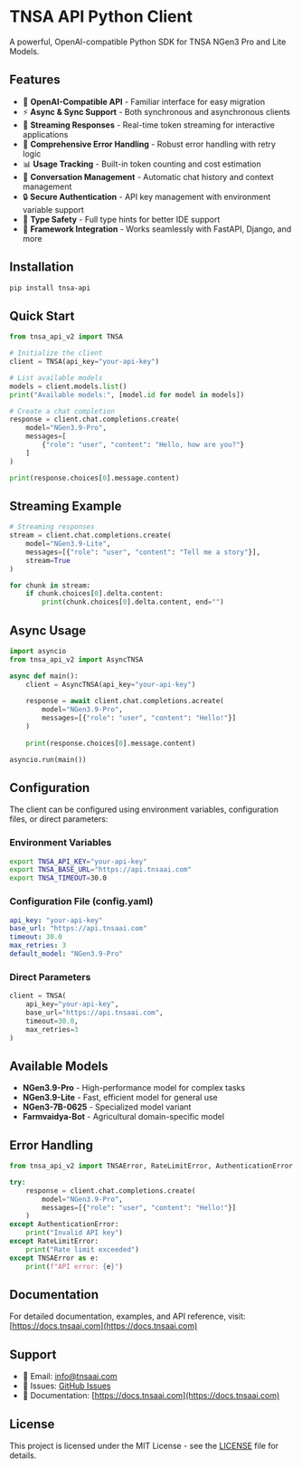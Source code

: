 # TNSA API Python Client

A powerful, OpenAI-compatible Python SDK for TNSA NGen3 Pro and Lite Models.

## Features

- 🚀 **OpenAI-Compatible API** - Familiar interface for easy migration
- ⚡ **Async & Sync Support** - Both synchronous and asynchronous clients
- 🌊 **Streaming Responses** - Real-time token streaming for interactive applications
- 🔧 **Comprehensive Error Handling** - Robust error handling with retry logic
- 📊 **Usage Tracking** - Built-in token counting and cost estimation
- 💬 **Conversation Management** - Automatic chat history and context management
- 🔒 **Secure Authentication** - API key management with environment variable support
- 📝 **Type Safety** - Full type hints for better IDE support
- 🎯 **Framework Integration** - Works seamlessly with FastAPI, Django, and more

## Installation

```bash
pip install tnsa-api
```

## Quick Start

```python
from tnsa_api_v2 import TNSA

# Initialize the client
client = TNSA(api_key="your-api-key")

# List available models
models = client.models.list()
print("Available models:", [model.id for model in models])

# Create a chat completion
response = client.chat.completions.create(
    model="NGen3.9-Pro",
    messages=[
        {"role": "user", "content": "Hello, how are you?"}
    ]
)

print(response.choices[0].message.content)
```

## Streaming Example

```python
# Streaming responses
stream = client.chat.completions.create(
    model="NGen3.9-Lite",
    messages=[{"role": "user", "content": "Tell me a story"}],
    stream=True
)

for chunk in stream:
    if chunk.choices[0].delta.content:
        print(chunk.choices[0].delta.content, end="")
```

## Async Usage

```python
import asyncio
from tnsa_api_v2 import AsyncTNSA

async def main():
    client = AsyncTNSA(api_key="your-api-key")
    
    response = await client.chat.completions.acreate(
        model="NGen3.9-Pro",
        messages=[{"role": "user", "content": "Hello!"}]
    )
    
    print(response.choices[0].message.content)

asyncio.run(main())
```

## Configuration

The client can be configured using environment variables, configuration files, or direct parameters:

### Environment Variables

```bash
export TNSA_API_KEY="your-api-key"
export TNSA_BASE_URL="https://api.tnsaai.com"
export TNSA_TIMEOUT=30.0
```

### Configuration File (config.yaml)

```yaml
api_key: "your-api-key"
base_url: "https://api.tnsaai.com"
timeout: 30.0
max_retries: 3
default_model: "NGen3.9-Pro"
```

### Direct Parameters

```python
client = TNSA(
    api_key="your-api-key",
    base_url="https://api.tnsaai.com",
    timeout=30.0,
    max_retries=3
)
```

## Available Models

- **NGen3.9-Pro** - High-performance model for complex tasks
- **NGen3.9-Lite** - Fast, efficient model for general use
- **NGen3-7B-0625** - Specialized model variant
- **Farmvaidya-Bot** - Agricultural domain-specific model

## Error Handling

```python
from tnsa_api_v2 import TNSAError, RateLimitError, AuthenticationError

try:
    response = client.chat.completions.create(
        model="NGen3.9-Pro",
        messages=[{"role": "user", "content": "Hello!"}]
    )
except AuthenticationError:
    print("Invalid API key")
except RateLimitError:
    print("Rate limit exceeded")
except TNSAError as e:
    print(f"API error: {e}")
```

## Documentation

For detailed documentation, examples, and API reference, visit: [https://docs.tnsaai.com](https://docs.tnsaai.com)

## Support

- 📧 Email: info@tnsaai.com
- 🐛 Issues: [GitHub Issues](https://github.com/tnsaai/tnsa-api-python/issues)
- 📖 Documentation: [https://docs.tnsaai.com](https://docs.tnsaai.com)

## License

This project is licensed under the MIT License - see the [LICENSE](LICENSE) file for details.